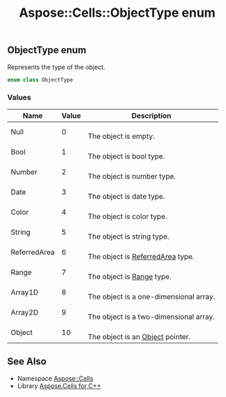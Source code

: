 ﻿---
title: Aspose::Cells::ObjectType enum
linktitle: ObjectType
second_title: Aspose.Cells for C++ API Reference
description: 'Aspose::Cells::ObjectType enum. Represents the type of the object in C++.'
type: docs
weight: 24000
url: /cpp/aspose.cells/objecttype/
---
## ObjectType enum


Represents the type of the object.

```cpp
enum class ObjectType
```

### Values

| Name | Value | Description |
| --- | --- | --- |
| Null | 0 | <br>The object is empty. |
| Bool | 1 | <br>The object is bool type. |
| Number | 2 | <br>The object is number type. |
| Date | 3 | <br>The object is date type. |
| Color | 4 | <br>The object is color type. |
| String | 5 | <br>The object is string type. |
| ReferredArea | 6 | <br>The object is [ReferredArea](../referredarea/) type. |
| Range | 7 | <br>The object is [Range](../range/) type. |
| Array1D | 8 | <br>The object is a one-dimensional array. |
| Array2D | 9 | <br>The object is a two-dimensional array. |
| Object | 10 | <br>The object is an [Object](../object/) pointer. |

## See Also

* Namespace [Aspose::Cells](../)
* Library [Aspose.Cells for C++](../../)
